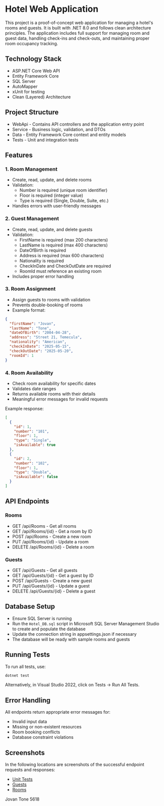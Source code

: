 # Hotel Web Application

This project is a proof-of-concept web application for managing a hotel's rooms and guests. It is built with .NET 8.0 and follows clean architecture principles. The application includes full support for managing room and guest data, handling check-ins and check-outs, and maintaining proper room occupancy tracking.

## Technology Stack

- ASP.NET Core Web API
- Entity Framework Core
- SQL Server
- AutoMapper
- xUnit for testing
- Clean (Layered) Architecture

## Project Structure

- WebApi - Contains API controllers and the application entry point
- Service - Business logic, validation, and DTOs
- Data - Entity Framework Core context and entity models
- Tests - Unit and integration tests

## Features

### 1. Room Management

- Create, read, update, and delete rooms
- Validation:
  - Number is required (unique room identifier)
  - Floor is required (integer value)
  - Type is required (Single, Double, Suite, etc.)
- Handles errors with user-friendly messages

### 2. Guest Management

- Create, read, update, and delete guests
- Validation:
  - FirstName is required (max 200 characters)
  - LastName is required (max 400 characters)
  - DateOfBirth is required
  - Address is required (max 600 characters)
  - Nationality is required
  - CheckInDate and CheckOutDate are required
  - RoomId must reference an existing room
- Includes proper error handling

### 3. Room Assignment

- Assign guests to rooms with validation
- Prevents double-booking of rooms
- Example format:

```json
{
  "firstName": "Jovan",
  "lastName": "Tone",
  "dateOfBirth": "2004-04-28",
  "address": "Street 21, Temecula",
  "nationality": "American",
  "checkInDate": "2025-05-15",
  "checkOutDate": "2025-05-20",
  "roomId": 1
}
```

### 4. Room Availability

- Check room availability for specific dates
- Validates date ranges
- Returns available rooms with their details
- Meaningful error messages for invalid requests

Example response:

```json
[
  {
    "id": 1,
    "number": "101",
    "floor": 1,
    "type": "Single",
    "isAvailable": true
  },
  {
    "id": 2,
    "number": "102",
    "floor": 1,
    "type": "Double",
    "isAvailable": false
  }
]
```

## API Endpoints

### Rooms

- GET /api/Rooms - Get all rooms
- GET /api/Rooms/{id} - Get a room by ID
- POST /api/Rooms - Create a new room
- PUT /api/Rooms/{id} - Update a room
- DELETE /api/Rooms/{id} - Delete a room

### Guests

- GET /api/Guests - Get all guests
- GET /api/Guests/{id} - Get a guest by ID
- POST /api/Guests - Create a new guest
- PUT /api/Guests/{id} - Update a guest
- DELETE /api/Guests/{id} - Delete a guest

## Database Setup

- Ensure SQL Server is running
- Run the `Hotel_DB.sql` script in Microsoft SQL Server Management Studio to create and populate the database
- Update the connection string in appsettings.json if necessary
- The database will be ready with sample rooms and guests

## Running Tests

To run all tests, use:

```bash
dotnet test
```
Alternatively, in Visual Studio 2022, click on Tests -> Run All Tests.

## Error Handling

All endpoints return appropriate error messages for:

- Invalid input data
- Missing or non-existent resources
- Room booking conflicts
- Database constraint violations

## Screenshots

In the following locations are screenshots of the successful endpoint requests and responses:

- [Unit Tests](https://github.com/sooprim/Hotel_5618/blob/main/Screens/UnitTests.PNG)
- [Guests](https://github.com/sooprim/Hotel_5618/tree/main/Screens/Guests)
- [Rooms](https://github.com/sooprim/Hotel_5618/tree/main/Screens/Rooms)

Jovan Tone 5618 
